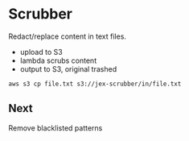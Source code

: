 # Scrubber

Redact/replace content in text files.

* upload to S3
* lambda scrubs content
* output to S3, original trashed


```
aws s3 cp file.txt s3://jex-scrubber/in/file.txt
```

## Next

Remove blacklisted patterns
